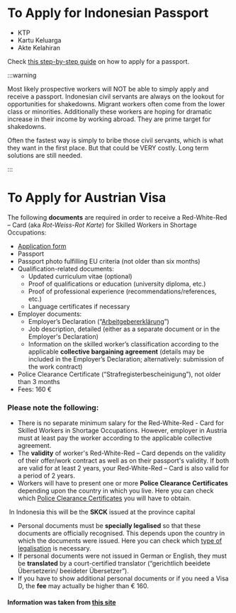 # To Apply for Indonesian Passport

- KTP
- Kartu Keluarga
- Akte Kelahiran

Check [this step-by-step guide](https://news.detik.com/berita/d-6558813/cara-membuat-paspor-baru-online-beserta-syarat-dan-biayanya) on how to apply for a passport. 

:::warning

Most likely prospective workers will NOT be able to simply apply and receive a passport. Indonesian civil servants are always on the lookout for opportunities for shakedowns. Migrant workers often come from the lower class or minorities. Additionally these workers are hoping for dramatic increase in their income by working abroad. They are prime target for shakedowns. 

Often the fastest way is simply to bribe those civil servants, which is what they want in the first place. But that could be VERY costly. Long term solutions are still needed.

:::

# To Apply for Austrian Visa

The following **documents** are required in order to receive a Red-White-Red – Card  (aka *Rot-Weiss-Rot Karte*) for Skilled Workers in Shortage Occupations:

- [Application form](https://api.workinaustria.com/fileadmin/user_upload/MediaLibrary_ABAWORKINAUSTRIA/Downloads/AufenthaltBeschaeftigung/Application_form_2023_EN.pdf)
- Passport
- Passport photo fulfilling EU criteria (not older than six months)
- Qualification-related documents:
   	- Updated curriculum vitae (optional)
   	- Proof of qualifications or education (university diploma, etc.)
   	- Proof of professional experience (recommendations/references, etc.)
   	- Language certificates if necessary
- Employer documents:
   	- Employer’s Declaration (“[Arbeitgebererklärung](https://api.workinaustria.com/fileadmin/user_upload/MediaLibrary_ABAWORKINAUSTRIA/Downloads/AufenthaltBeschaeftigung/Arbeitgebererklaerung_RWR_Blaue_Karte_2023.pdf)”) 
   	- Job description, detailed (either as a separate document or in the Employer's Declaration)
   	- Information on the skilled worker’s classification according to the applicable **collective bargaining agreement** (details may be included in the Employer’s Declaration; alternatively: submission of the work contract)
- Police Clearance Certificate (“Strafregisterbescheinigung”), not older than 3 months
- Fees: 160 €



### Please note the following:

- There is no separate minimum salary for the Red-White-Red - Card for Skilled  Workers in Shortage Occupations. However, employer in Austria must  at least pay the worker according to the applicable collective agreement.
- The **validity** of worker's Red-White-Red – Card depends on the validity of their offer/work contract as well as on their passport's validity. If both are  valid for at least 2 years, your Red-White-Red – Card is also valid for a period of 2 years.
- Workers will have to present one or more **Police Clearance Certificates** depending upon the country in which you live. Here you can check which [Police Clearance Certificates](https://old.workinaustria.com/en/living-working/visa-and-document-verification#c2342) you will have to obtain.

​	In Indonesia this will be the **SKCK** issued at the province capital

- Personal documents must be **specially legalised** so that these documents are officially recognised. This depends upon the  country in which the documents were issued. Here you can check which [type of legalisation](https://old.workinaustria.com/en/living-working/visa-and-document-verification#c2342) is necessary.
- If personal documents were not issued in German or English, they must be **translated** by a court-certified translator (“gerichtlich beeidete Übersetzerin/ beeideter Übersetzer”). 
- If you have to show additional personal documents or if you need a Visa D, the **fee** may actually be higher than € 160. 



#### **Information was taken from [this site](https://www.workinaustria.com/en/residence-employment/red-white-red-card/)**